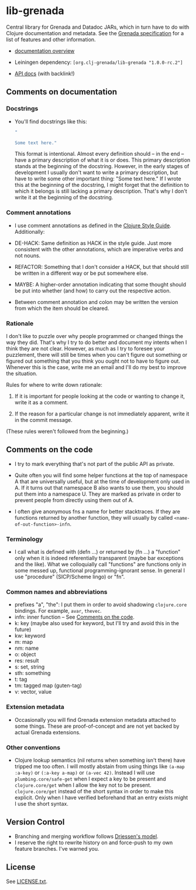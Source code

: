 # lib-grenada

Central library for Grenada and Datadoc JARs, which in turn have to do with
Clojure documentation and metadata. See the [Grenada
specification](https://github.com/clj-grenada/grenada-spec) for a list of
features and other information.

 - [documentation overview](doc/overview.md)

 - Leiningen dependency: `[org.clj-grenada/lib-grenada "1.0.0-rc.2"]`

 - [API docs](https://clj-grenada.github.io/lib-grenada/api-docs/index.html)
   (with backlink!)


## Comments on documentation

### Docstrings

 - You'll find docstrings like this:

   ```clojure
   "

   Some text here."
   ```

   This format is intentional. Almost every definition should – in the end –
   have a primary description of what it is or does. This primary description
   stands at the beginning of the docstring. However, in the early stages of
   development I usually don't want to write a primary description, but have to
   write some other important thing: "Some text here." If I wrote this at the
   beginning of the docstring, I might forget that the definition to which it
   belongs is still lacking a primary description. That's why I don't write it
   at the beginning of the docstring.

### Comment annotations

 - I use comment annotations as defined in the [Clojure Style
   Guide](https://github.com/bbatsov/clojure-style-guide#comment-annotations).
   Additionally:

 - DE-HACK: Same definition as HACK in the style guide. Just more consistent
   with the other annotations, which are imperative verbs and not nouns.

 - REFACTOR: Something that I don't consider a HACK, but that should still be
   written in a different way or be put somewhere else.

 - MAYBE: A higher-order annotation indicating that some thought should be put
   into whether (and how) to carry out the respective action.

 - Between comment annotation and colon may be written the version from which
   the item should be cleared.

### Rationale

I don't like to puzzle over why people programmed or changed things the way they
did. That's why I try to do better and document my intents when I think they are
not clear. However, as much as I try to foresee your puzzlement, there will
still be times when you can't figure out something or figured out something that
you think you ought not to have to figure out. Whenever this is the case, write
me an email and I'll do my best to improve the situation.

Rules for where to write down rationale:

 1. If it is important for people looking at the code or wanting to change it,
    write it as a comment.

 2. If the reason for a particular change is not immediately apparent, write it
    in the commit message.

(These rules weren't followed from the beginning.)

## Comments on the code

 - I try to mark everything that's not part of the public API as private.

 - Quite often you will find some helper functions at the top of namespace A
   that are universally useful, but at the time of development only used in A.
   If it turns out that namespace B also wants to use them, you should put them
   into a namespace U. They are marked as private in order to prevent people
   from directly using them out of A.

 - I often give anonymous fns a name for better stacktraces. If they are
   functions returned by another function, they will usually by called
   `<name-of-out-function>-infn`.

### Terminology

 - I call what is defined with (defn …) or returned by (fn …) a
   "function" only when it is indeed referentially transparent (maybe bar
   exceptions and the like). What we colloquially call "functions" are functions
   only in some messed up, functional programming-ignorant sense. In general I
   use "procedure" (SICP/Scheme lingo) or "fn".

### Common names and abbreviations

 - prefixes "a", "the": I put them in order to avoid shadowing `clojure.core`
   bindings. For example, `avar`, `thevec`.
 - infn: inner function – See [Comments on the code](#comments-on-the-code).
 - k: key (maybe also used for keyword, but I'll try and avoid this in the
           future)
 - kw: keyword
 - m: map
 - nm: name
 - o: object
 - res: result
 - s: set, string
 - sth: something
 - t: tag
 - tm: tagged map (guten-tag)
 - v: vector, value

### Extension metadata

 - Occasionally you will find Grenada extension metadata attached to some
   things. These are proof-of-concept and are not yet backed by actual Grenada
   extensions.

### Other conventions

 - Clojure lookup semantics (nil returns when something isn't there) have
   tripped me too often. I will mostly abstain from using things like `(a-map
   :a-key)` or `(:a-key a-map)` or `(a-vec 42)`. Instead I will use
   `plumbing.core/safe-get` when I expect a key to be present and
   `clojure.core/get` when I allow the key not to be present. `clojure.core/get`
   instead of the short syntax in order to make this explicit. Only when I have
   verified beforehand that an entry exists might I use the short syntax.

## Version Control

 - Branching and merging workflow follows [Driessen's
   model](http://nvie.com/posts/a-successful-git-branching-model/).
 - I reserve the right to rewrite history on and force-push to my own feature
   branches. I've warned you.

## License

See [LICENSE.txt](LICENSE.txt).
